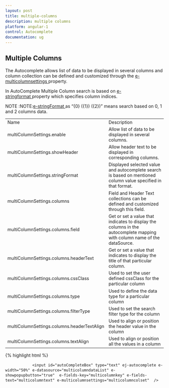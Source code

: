```yaml
---
layout: post
title: multiple-columns
description: multiple columns
platform: angular-1
control: Autocomplete
documentation: ug
---
```


## Multiple Columns

The Autocomplete allows list of data to be displayed in several columns and column collection can be defined and customized through the [e-multicolumnsettings ](http://help.syncfusion.com/api/js/ejautocomplete)property.

In AutoComplete Multiple Column search is based on [e-stringformat ](http://help.syncfusion.com/api/js/ejautocomplete)property which specifies column indices.

NOTE :NOTE:[e-stringFormat ](http://help.syncfusion.com/api/js/ejautocomplete)as “{0} ({1}) ({2})” means search based on 0, 1 and 2 columns data.

<table>
<tr>
<td>
Name</td><td>
Description</td></tr>
<tr>
<td>
multiColumnSettings.enable</td><td>
Allow list of data to be displayed in several columns.</td></tr>
<tr>
<td>
multiColumnSettings.showHeader</td><td>
Allow header text to be displayed in corresponding columns.</td></tr>
<tr>
<td>
multiColumnSettings.stringFormat</td><td>
Displayed selected value and autocomplete search is based on mentioned column value specified in that format.</td></tr>
<tr>
<td>
multiColumnSettings.columns</td><td>
Field and Header Text collections can be defined and customized through this field.</td></tr>
<tr>
<td>
multiColumnSettings.columns.field</td><td>
Get or set a value that indicates to display the columns in the autocomplete mapping with column name of the dataSource.</td></tr>
<tr>
<td>
multiColumnSettings.columns.headerText</td><td>
Get or set a value that indicates to display the title of that particular column.</td></tr>
<tr>
<td>
multiColumnSettings.columns.cssClass</td><td>
Used to set the user defined cssClass for the particular column</td></tr>
<tr>
<td>
multiColumnSettings.columns.type</td><td>
Used to define the data type for a particular column </td></tr>
<tr>
<td>
multiColumnSettings.columns.filterType</td><td>
Used to set the search filter type for the column</td></tr>
<tr>
<td>
multiColumnSettings.columns.headerTextAlign</td><td>
Used to align or position the header value in the column</td></tr>
<tr>
<td>
multiColumnSettings.columns.textAlign</td><td>
Used to align or position all the values in a column</td></tr>
</table>




{% highlight html %}



                <input id="autoCompleteBox" type="text" ej-autocomplete e-width="50%" e-datasource="multicolumndataList" e-showpopupbutton="true"  e-fields-key="multicolumnkey" e-fields-text="multicolumntext" e-multicolumnsettings="multicolumncolset"  />


<script type="text/javascript">
    angular.module('syncApp', ['ejangular'])
             .controller('AutoCompleteCtrl', function ($scope) {  
       $scope.multicolumndataList = [{ "EmployeeID": 1, "FirstName": "Nancy", "City": "Seattle" },
            { "EmployeeID": 2, "FirstName": "Andrew", "City": "Tacoma" },
            { "EmployeeID": 3, "FirstName": "Janet", "City": "Kirkland" },
            { "EmployeeID": 4, "FirstName": "Margaret", "City": "Redmond" },
            { "EmployeeID": 5, "FirstName": "Steven", "City": "London" },
            { "EmployeeID": 6, "FirstName": "Michael", "City": "London" },
            { "EmployeeID": 7, "FirstName": "Robert", "City": "London" },
            { "EmployeeID": 8, "FirstName": "Laura", "City": "Seattle" },
            { "EmployeeID": 9, "FirstName": "Anne", "City": "London" },
            { "EmployeeID": 10, "FirstName": "Laura", "City": "Seattle" },
            { "EmployeeID": 11, "FirstName": "Janet", "City": "Kirkland" },
            { "EmployeeID": 12, "FirstName": "Michael", "City": "London" },
            { "EmployeeID": 13, "FirstName": "Steven", "City": "London" },
            { "EmployeeID": 14, "FirstName": "Andrew", "City": "Tacoma" },
            { "EmployeeID": 15, "FirstName": "Robert", "City": "London" },
            { "EmployeeID": 16, "FirstName": "Margaret", "City": "Redmond" },
            { "EmployeeID": 17, "FirstName": "Steven", "City": "London" },
            { "EmployeeID": 18, "FirstName": "Michael", "City": "London" },
            { "EmployeeID": 19, "FirstName": "Robert", "City": "London" },
            { "EmployeeID": 20, "FirstName": "Laura", "City": "Seattle" },
            { "EmployeeID": 21, "FirstName": "Anne", "City": "London" },
            { "EmployeeID": 22, "FirstName": "Margaret", "City": "London" },
            { "EmployeeID": 23, "FirstName": "Andrew", "City": "Tacoma" },
            { "EmployeeID": 24, "FirstName": "Janet", "City": "Kirkland" },
            { "EmployeeID": 25, "FirstName": "Margaret", "City": "Redmond" },
            { "EmployeeID": 26, "FirstName": "Steven", "City": "London" },
            { "EmployeeID": 27, "FirstName": "Michael", "City": "London" },
            { "EmployeeID": 28, "FirstName": "Robert", "City": "London" },
            { "EmployeeID": 29, "FirstName": "Laura", "City": "Seattle" },
            { "EmployeeID": 30, "FirstName": "Anne", "City": "London" },
            { "EmployeeID": 31, "FirstName": "Margaret", "City": "Redmond" },
            { "EmployeeID": 32, "FirstName": "Steven", "City": "London" }];
$scope.multicolumnkey="EmployeeID";
$scope.multicolumntext="City";
$scope.multicolumncolset = {
        stringFormat: "{0}  ({1}) ({2})",
enable:true,
showHeader: true,
columns: [
{
                    field: "FirstName",
                    headerText: "FirstName"
                },
                {
                    field: "EmployeeID",
                    headerText: "EmployeeID"
                },
                {
                    field: "City",
                    headerText: "City"
                }
]}
});



{% endhighlight %}



Run the above code to render the following output. 

![](multiple-columns_images\multiple-columns_img1.png)



